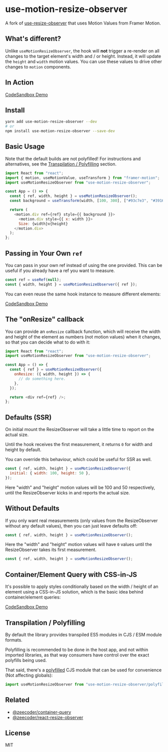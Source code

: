 # use-motion-resize-observer

A fork of [use-resize-observer](https://github.com/ZeeCoder/use-resize-observer) that uses Motion Values from Framer Motion.

## What's different?

Unlike `useMotionResizeObserver`, the hook will **not** trigger a re-render on all changes to the target element's width and / or height. Instead, it will update the `height` and `width` motion values. You can use these values to drive other changes to `motion` components.

## In Action

[CodeSandbox Demo](https://codesandbox.io/s/nrp0w2r5z0)

## Install

```sh
yarn add use-motion-resize-observer --dev
# or
npm install use-motion-resize-observer --save-dev
```

## Basic Usage

Note that the default builds are not polyfilled! For instructions and alternatives, see the [Transpilation / Polyfilling](#transpilation--polyfilling) section.

```js
import React from "react";
import { motion, useMotionValue, useTransform } from "framer-motion";
import useMotionResizeObserver from "use-motion-resize-observer";

const App = () => {
  const { ref, width, height } = useMotionResizeObserver();
  const background = useTransform(width, [100, 300], ["#93c7e3", "#39169c"]);

  return (
    <motion.div ref={ref} style={{ background }}>
      <motion.div style={{ x: width }}>
      Size: {width}x{height}
    </motion.div>
  );
};
```

## Passing in Your Own `ref`

You can pass in your own ref instead of using the one provided.
This can be useful if you already have a ref you want to measure.

```js
const ref = useRef(null);
const { width, height } = useMotionResizeObserver({ ref });
```

You can even reuse the same hook instance to measure different elements:

[CodeSandbox Demo](https://codesandbox.io/s/use-resize-observer-reusing-refs-buftd)

## The "onResize" callback

You can provide an `onResize` callback function, which will receive the width and height of the element as numbers (not motion values) when it changes, so
that you can decide what to do with it:

```js
import React from "react";
import useMotionResizeObserver from "use-motion-resize-observer";

const App = () => {
  const { ref } = useMotionResizeObserver({
    onResize: ({ width, height }) => {
      // do something here.
    },
  });

  return <div ref={ref} />;
};
```

## Defaults (SSR)

On initial mount the ResizeObserver will take a little time to report on the
actual size.

Until the hook receives the first measurement, it returns `0` for width
and height by default.

You can override this behaviour, which could be useful for SSR as well.

```js
const { ref, width, height } = useMotionResizeObserver({
  initial: { width: 100, height: 50 },
});
```

Here "width" and "height" motion values will be 100 and 50 respectively, until the ResizeObserver kicks in and reports the actual size.

## Without Defaults

If you only want real measurements (only values from the ResizeObserver without
any default values), then you can just leave defaults off:

```js
const { ref, width, height } = useMotionResizeObserver();
```

Here the "width" and "height" motion values will have `0` values until the ResizeObserver takes its first measurement.

```js
const { ref, width, height } = useMotionResizeObserver();
```

## Container/Element Query with CSS-in-JS

It's possible to apply styles conditionally based on the width / height of an
element using a CSS-in-JS solution, which is the basic idea behind
container/element queries:

[CodeSandbox Demo](https://codesandbox.io/s/use-resize-observer-container-query-with-css-in-js-iitxl)

## Transpilation / Polyfilling

By default the library provides transpiled ES5 modules in CJS / ESM module formats.

Polyfilling is recommended to be done in the host app, and not within imported
libraries, as that way consumers have control over the exact polyfills being used.

That said, there's a [polyfilled](https://github.com/que-etc/resize-observer-polyfill)
CJS module that can be used for convenience (Not affecting globals):

```js
import useMotionResizeObserver from "use-motion-resize-observer/polyfilled";
```

## Related

- [@zeecoder/container-query](https://github.com/ZeeCoder/container-query)
- [@zeecoder/react-resize-observer](https://github.com/ZeeCoder/react-resize-observer)

## License

MIT
